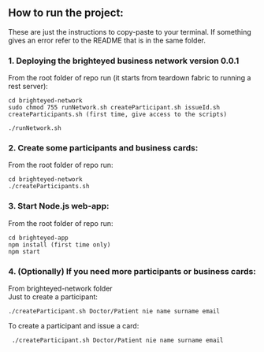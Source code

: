 ## How to run the project:
These are just the instructions to copy-paste to your terminal. If something gives an error refer to the README that is in the same folder.

### 1. Deploying the brighteyed business network version 0.0.1
From the root folder of repo run (it starts from teardown fabric to running a rest server):  

```
cd brighteyed-network  
sudo chmod 755 runNetwork.sh createParticipant.sh issueId.sh createParticipants.sh (first time, give access to the scripts)  

./runNetwork.sh  
```

### 2. Create some participants and business cards:
From the root folder of repo run:  

```
cd brighteyed-network  
./createParticipants.sh  
```

### 3. Start Node.js web-app:
From the root folder of repo run:  

```
cd brighteyed-app  
npm install (first time only)  
npm start  
```


### 4. (Optionally) If you need more participants or business cards:
From brighteyed-network folder  
Just to create a participant:  
```
./createParticipant.sh Doctor/Patient nie name surname email  
```
To create a participant and issue a card:  
```
 ./createParticipant.sh Doctor/Patient nie name surname email  
 ```
